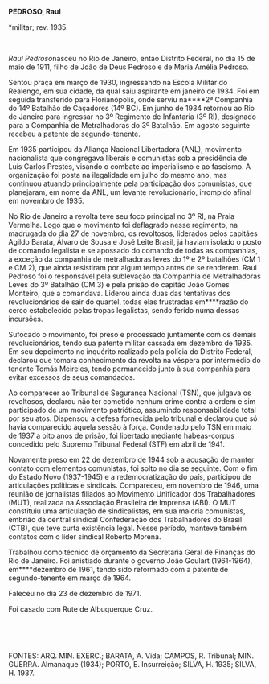 **PEDROSO, Raul**

\*militar; rev. 1935.

 

*Raul Pedroso*nasceu no Rio de Janeiro, então Distrito Federal, no dia
15 de maio de 1911, filho de João de Deus Pedroso e de Maria Amélia
Pedroso.

Sentou praça em março de 1930, ingressando na Escola Militar do
Realengo, em sua cidade, da qual saiu aspirante em janeiro de 1934. Foi
em seguida transferido para Florianópolis, onde serviu na****2ª
Companhia do 14º Batalhão de Caçadores (14º BC). Em junho de 1934
retornou ao Rio de Janeiro para ingressar no 3º Regimento de Infantaria
(3º RI), designado para a Companhia de Metralhadoras do 3º Batalhão. Em
agosto seguinte recebeu a patente de segundo-tenente.

Em 1935 participou da Aliança Nacional Libertadora (ANL), movimento
nacionalista que congregava liberais e comunistas sob a presidência de
Luís Carlos Prestes, visando o combate ao imperialismo e ao fascismo. A
organização foi posta na ilegalidade em julho do mesmo ano, mas
continuou atuando principalmente pela participação dos comunistas, que
planejaram, em nome da ANL, um levante revolucionário, irrompido afinal
em novembro de 1935.

No Rio de Janeiro a revolta teve seu foco principal no 3º RI, na Praia
Vermelha. Logo que o movimento foi deflagrado nesse regimento, na
madrugada do dia 27 de novembro, os revoltosos, liderados pelos capitães
Agildo Barata, Álvaro de Sousa e José Leite Brasil, já haviam isolado o
posto de comando legalista e se apossado do comando de todas as
companhias, à exceção da companhia de metralhadoras leves do 1º e 2º
batalhões (CM 1 e CM 2), que ainda resistiram por algum tempo antes de
se renderem. Raul Pedroso foi o responsável pela sublevação da Companhia
de Metralhadoras Leves do 3º Batalhão (CM 3) e pela prisão do capitão
João Gomes Monteiro, que a comandava. Liderou ainda duas das tentativas
dos revolucionários de sair do quartel, todas elas frustradas
em****razão do cerco estabelecido pelas tropas legalistas, sendo ferido
numa dessas incursões.

Sufocado o movimento, foi preso e processado juntamente com os demais
revolucionários, tendo sua patente militar cassada em dezembro de 1935.
Em seu depoimento no inquérito realizado pela polícia do Distrito
Federal, declarou que tomara conhecimento da revolta na véspera por
intermédio do tenente Tomás Meireles, tendo permanecido junto à sua
companhia para evitar excessos de seus comandados.

Ao comparecer ao Tribunal de Segurança Nacional (TSN), que julgava os
revoltosos, declarou não ter cometido nenhum crime contra a ordem e sim
participado de um movimento patriótico, assumindo responsabilidade total
por seu atos. Dispensou a defesa fornecida pelo tribunal e declarou que
só havia comparecido àquela sessão à força. Condenado pelo TSN em maio
de 1937 a oito anos de prisão, foi libertado mediante habeas-corpus
concedido pelo Supremo Tribunal Federal (STF) em abril de 1941.

Novamente preso em 22 de dezembro de 1944 sob a acusação de manter
contato com elementos comunistas, foi solto no dia se seguinte. Com o
fim do Estado Novo (1937-1945) e a redemocratização do país, participou
de articulações políticas e sindicais. Compareceu, em novembro de 1946,
uma reunião de jornalistas filiados ao Movimento Unificador dos
Trabalhadores (MUT), realizada na Associação Brasileira de Imprensa
(ABI). O MUT constituiu uma articulação de sindicalistas, em sua maioria
comunistas, embrião da central sindical Confederação dos Trabalhadores
do Brasil (CTB), que teve curta existência legal. Nesse período, manteve
também contatos com o líder sindical Roberto Morena.

Trabalhou como técnico de orçamento da Secretaria Geral de Finanças do
Rio de Janeiro. Foi anistiado durante o governo João Goulart
(1961-1964), em****dezembro de 1961, tendo sido reformado com a patente
de segundo-tenente em março de 1964.

Faleceu no dia 23 de dezembro de 1971.

Foi casado com Rute de Albuquerque Cruz.

 

 

FONTES: ARQ. MIN. EXÉRC.; BARATA, A. Vida; CAMPOS, R. Tribunal; MIN.
GUERRA. Almanaque (1934); PORTO, E. Insurreição; SILVA, H. 1935; SILVA,
H. 1937.

 
